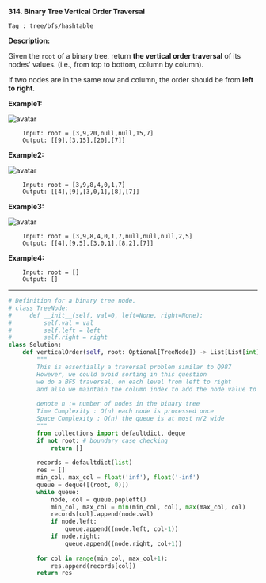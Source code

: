 **314. Binary Tree Vertical Order Traversal**

```Tag : tree/bfs/hashtable```

**Description:**

Given the ```root``` of a binary tree, return **the vertical order traversal** of its nodes' values. (i.e., from top to bottom, column by column).

If two nodes are in the same row and column, the order should be from **left to right**.


**Example1:**

![avatar](Fig/314-E1.jpg)

		Input: root = [3,9,20,null,null,15,7]
		Output: [[9],[3,15],[20],[7]]

**Example2:**

![avatar](Fig/314-E2.jpg)

		Input: root = [3,9,8,4,0,1,7]
		Output: [[4],[9],[3,0,1],[8],[7]]

**Example3:**

![avatar](Fig/314-E3.jpg)

		Input: root = [3,9,8,4,0,1,7,null,null,null,2,5]
		Output: [[4],[9,5],[3,0,1],[8,2],[7]]

**Example4:**

		Input: root = []
		Output: []

-----------

```python
# Definition for a binary tree node.
# class TreeNode:
#     def __init__(self, val=0, left=None, right=None):
#         self.val = val
#         self.left = left
#         self.right = right
class Solution:
    def verticalOrder(self, root: Optional[TreeNode]) -> List[List[int]]:
        """
        This is essentially a traversal problem similar to Q987
        However, we could avoid sorting in this question
        we do a BFS traversal, on each level from left to right
        and also we maintain the column index to add the node value to proper hashtable entry
        
        denote n := number of nodes in the binary tree
        Time Complexity : O(n) each node is processed once
        Space Complexity : O(n) the queue is at most n/2 wide
        """
        from collections import defaultdict, deque
        if not root: # boundary case checking
            return []
        
        records = defaultdict(list)
        res = []
        min_col, max_col = float('inf'), float('-inf')
        queue = deque([(root, 0)])
        while queue:
            node, col = queue.popleft()
            min_col, max_col = min(min_col, col), max(max_col, col)
            records[col].append(node.val)
            if node.left:
                queue.append((node.left, col-1))
            if node.right:
                queue.append((node.right, col+1))
                
        for col in range(min_col, max_col+1):
            res.append(records[col])
        return res 
```
